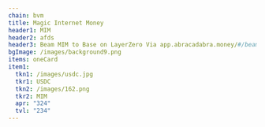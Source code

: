```yaml
---
chain: bvm
title: Magic Internet Money
header1: MIM
header2: afds
header3: Beam MIM to Base on LayerZero Via app.abracadabra.money/#/beam
bgImage: /images/background9.png
items: oneCard
item1:
  tkn1: /images/usdc.jpg
  tkr1: USDC
  tkn2: /images/162.png
  tkr2: MIM
  apr: "324"
  tvl: "234"
---
```

